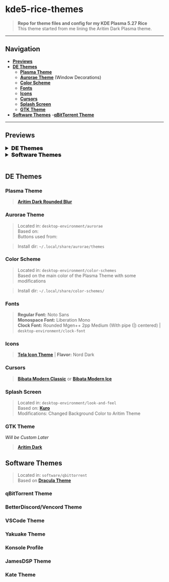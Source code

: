 # kde5-rice-themes
> **Repo for theme files and config for my KDE Plasma 5.27 Rice**<br>
> This theme started from me lining the Aritim Dark Plasma theme.
---
## Navigation
- [**Previews**](#previews)
- [**DE Themes**](#de-themes)
    - [**Plasma Theme**](#plasma-theme)
    - [**Aurorae Theme**](#aurorae-theme) (Window Decorations)
    - [**Color Scheme**](#color-scheme)
    - [**Fonts**](#fonts)
    - [**Icons**](#icons)
    - [**Cursors**](#cursors)
    - [**Splash Screen**](#splash-screen)
    - [**GTK Theme**](#gtk-theme)
- [**Software Themes**](#software-themes)
    -[**qBitTorrent Theme**](#qbittorrent-theme)

---
## Previews
<details>
    <summary style="font-size: large; font-weight: 900">DE Themes</summary>
    <details>
        <summary><b>Plasma Theme</b></summary>
        <br>
        <img src="https://images.pling.com/img/00/00/52/07/34/1534788/9ff557c95a41e217e638bf57718a1dbb61604e70b6f48402e4b20d905647eb7ce754.png">
    </details>
    <details>
        <summary><b>Aurorae & Color Scheme</b></summary>
        <br>
        <img src="previews/aurorae-color-scheme.png">
    </details>
    <details>
        <summary><b>Fonts</b></summary>
        <br>
        <img src="previews/fonts.png">
    </details>
    <details>
        <summary><b>Icons</b></summary>
        <br>
        <img src="previews/icon-theme.png">
    </details>
    <details>
        <summary><b>Cursors</b></summary>
        <br>
        <img src="https://images.pling.com/img/00/00/47/77/78/1914825/modern-classic2.png">
        <br>
        <img src="https://images.pling.com/img/00/00/47/77/78/1197198/modern-ice4.png">
    </details>
    <details>
        <summary><b>Splash Screen</b></summary>
        <br>
        <img src="previews/splash.png">
    </details>
    <details>
        <summary><b>GTK Theme</b></summary>
        <br>
        <img src="previews/aurorae-color-scheme.png">
    </details>
</details>
<details>
    <summary style="font-size: large; font-weight: 900">Software Themes</summary>
</details>
<br>


## DE Themes

### Plasma Theme
> [**Aritim Dark Rounded Blur**](https://store.kde.org/p/1534788)

### Aurorae Theme
> Located in: `desktop-environment/aurorae`<br>
> Based on:<br>
> Buttons used from:

> Install dir: `~/.local/share/aurorae/themes`

### Color Scheme
> Located in: `desktop-environment/color-schemes`<br>
> Based on the main color of the Plasma Theme with some modifications

> Install dir: `~/.local/share/color-schemes/`

### Fonts
> **Regular Font:** Noto Sans<br>
> **Monospace Font:** Liberation Mono<br>
> **Clock Font:** Rounded Mgen++ 2pp Medium (With pipe (|) centered) | `desktop-environment/clock-font`

### Icons
> [**Tela Icon Theme**](https://www.pling.com/p/1279924/) | **Flavor:** Nord Dark

### Cursors
> [**Bibata Modern Classic**](https://store.kde.org/p/1914825/) or [**Bibata Modern Ice**](https://store.kde.org/p/1197198)

### Splash Screen
> Located in: `desktop-environment/look-and-feel`<br>
> Based on: [**Kuro**](https://store.kde.org/p/1871277)<br>
> Modifications: Changed Background Color to Aritim Theme

### GTK Theme
*Will be Custom Later*<br>
> [**Aritim Dark**](https://www.gnome-look.org/p/1291666)

## Software Themes
> Located in: `software/qbittorrent`<br>
> Based on [**Dracula Theme**]()<br>

### qBitTorrent Theme

### BetterDiscord/Vencord Theme

### VSCode Theme

### Yakuake Theme

### Konsole Profile

### JamesDSP Theme

### Kate Theme